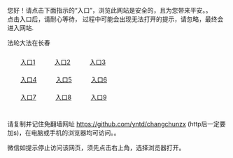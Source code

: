 您好！请点击下面指示的“入口”，浏览此网站是安全的，且为您带来平安。。 <br/>
点击入口后，请耐心等待， 过程中可能会出现无法打开的提示，请忽略，最终会进入网站. </br>

法轮大法在长春<br/>
<div style="padding:10px"><a style="margin:20px" target="_blank" href="https://dwlo5dpvpv7fs.cloudfront.net/2Qpsp?lsaldg" id="ccLink1" rel="nofollow">入口1</a> <a target="_blank" style="margin:20px" href="https://d2xuu3pu5hghyv.cloudfront.net/2Qpsp?iefpm" id="ccLink2" rel="nofollow">入口2</a> <a style="margin:20px" target="_blank" href="https://d28gq9q43bs6fa.cloudfront.net/2Qpsp?jvxawllv" id="ccLink3" rel="nofollow">入口3</a></div>

<div style="padding:10px" ><a style="margin:20px" target="_blank" href="https://dwlo5dpvpv7fs.cloudfront.net/2Qpsp?lsaldg" id="ccLink4" rel="nofollow">入口4</a> <a style="margin:20px" href="https://d2xuu3pu5hghyv.cloudfront.net/2Qpsp?iefpm" target="_blank" id="ccLink5" rel="nofollow">入口5</a> <a style="margin:20px" href="https://d28gq9q43bs6fa.cloudfront.net/2Qpsp?jvxawllv" target="_blank" id="ccLink6" rel="nofollow">入口6</a></div>

<div style="padding:10px"><a style="margin:20px" target="_blank" href="https://dwlo5dpvpv7fs.cloudfront.net/2Qpsp?lsaldg" id="ccLink7" rel="nofollow">入口7</a> <a style="margin:20px" href="https://d2xuu3pu5hghyv.cloudfront.net/2Qpsp?iefpm" target="_blank" id="ccLink8" rel="nofollow">入口8</a> <a style="margin:20px" target="_blank" href="https://d28gq9q43bs6fa.cloudfront.net/2Qpsp?jvxawllv" id="ccLink9" rel="nofollow">入口9</a></div>

<br/>



请复制并记住免翻墙网址 https://github.com/yntd/changchunzx (http后一定要加s)，在电脑或手机的浏览器均可访问。。<br/>

微信如提示停止访问该网页，须先点击右上角，选择浏览器打开。
